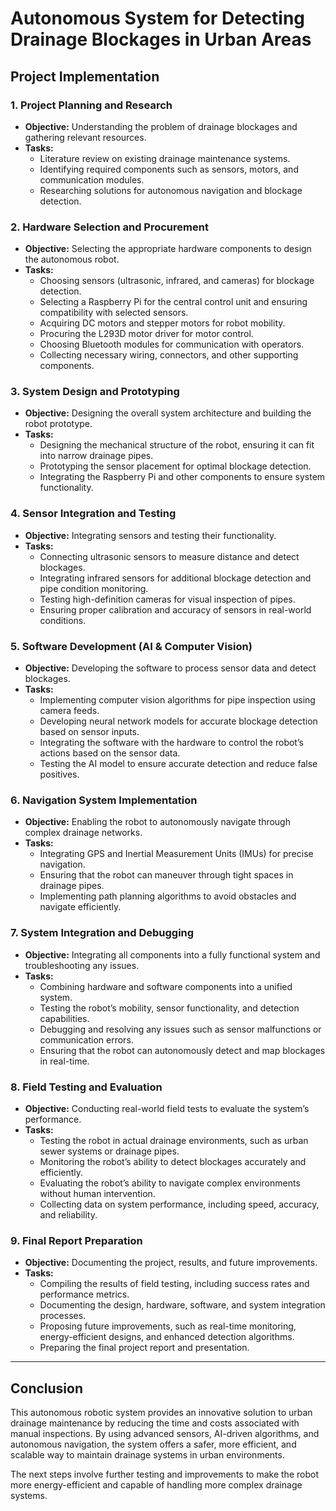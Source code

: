 # Autonomous System for Detecting Drainage Blockages in Urban Areas

## Project Implementation

### 1. **Project Planning and Research**
   - **Objective:** Understanding the problem of drainage blockages and gathering relevant resources.
   - **Tasks:**
     - Literature review on existing drainage maintenance systems.
     - Identifying required components such as sensors, motors, and communication modules.
     - Researching solutions for autonomous navigation and blockage detection.

### 2. **Hardware Selection and Procurement**
   - **Objective:** Selecting the appropriate hardware components to design the autonomous robot.
   - **Tasks:**
     - Choosing sensors (ultrasonic, infrared, and cameras) for blockage detection.
     - Selecting a Raspberry Pi for the central control unit and ensuring compatibility with selected sensors.
     - Acquiring DC motors and stepper motors for robot mobility.
     - Procuring the L293D motor driver for motor control.
     - Choosing Bluetooth modules for communication with operators.
     - Collecting necessary wiring, connectors, and other supporting components.

### 3. **System Design and Prototyping**
   - **Objective:** Designing the overall system architecture and building the robot prototype.
   - **Tasks:**
     - Designing the mechanical structure of the robot, ensuring it can fit into narrow drainage pipes.
     - Prototyping the sensor placement for optimal blockage detection.
     - Integrating the Raspberry Pi and other components to ensure system functionality.

### 4. **Sensor Integration and Testing**
   - **Objective:** Integrating sensors and testing their functionality.
   - **Tasks:**
     - Connecting ultrasonic sensors to measure distance and detect blockages.
     - Integrating infrared sensors for additional blockage detection and pipe condition monitoring.
     - Testing high-definition cameras for visual inspection of pipes.
     - Ensuring proper calibration and accuracy of sensors in real-world conditions.

### 5. **Software Development (AI & Computer Vision)**
   - **Objective:** Developing the software to process sensor data and detect blockages.
   - **Tasks:**
     - Implementing computer vision algorithms for pipe inspection using camera feeds.
     - Developing neural network models for accurate blockage detection based on sensor inputs.
     - Integrating the software with the hardware to control the robot’s actions based on the sensor data.
     - Testing the AI model to ensure accurate detection and reduce false positives.

### 6. **Navigation System Implementation**
   - **Objective:** Enabling the robot to autonomously navigate through complex drainage networks.
   - **Tasks:**
     - Integrating GPS and Inertial Measurement Units (IMUs) for precise navigation.
     - Ensuring that the robot can maneuver through tight spaces in drainage pipes.
     - Implementing path planning algorithms to avoid obstacles and navigate efficiently.

### 7. **System Integration and Debugging**
   - **Objective:** Integrating all components into a fully functional system and troubleshooting any issues.
   - **Tasks:**
     - Combining hardware and software components into a unified system.
     - Testing the robot’s mobility, sensor functionality, and detection capabilities.
     - Debugging and resolving any issues such as sensor malfunctions or communication errors.
     - Ensuring that the robot can autonomously detect and map blockages in real-time.

### 8. **Field Testing and Evaluation**
   - **Objective:** Conducting real-world field tests to evaluate the system’s performance.
   - **Tasks:**
     - Testing the robot in actual drainage environments, such as urban sewer systems or drainage pipes.
     - Monitoring the robot’s ability to detect blockages accurately and efficiently.
     - Evaluating the robot’s ability to navigate complex environments without human intervention.
     - Collecting data on system performance, including speed, accuracy, and reliability.

### 9. **Final Report Preparation**
   - **Objective:** Documenting the project, results, and future improvements.
   - **Tasks:**
     - Compiling the results of field testing, including success rates and performance metrics.
     - Documenting the design, hardware, software, and system integration processes.
     - Proposing future improvements, such as real-time monitoring, energy-efficient designs, and enhanced detection algorithms.
     - Preparing the final project report and presentation.

---

## Conclusion
This autonomous robotic system provides an innovative solution to urban drainage maintenance by reducing the time and costs associated with manual inspections. By using advanced sensors, AI-driven algorithms, and autonomous navigation, the system offers a safer, more efficient, and scalable way to maintain drainage systems in urban environments.

The next steps involve further testing and improvements to make the robot more energy-efficient and capable of handling more complex drainage systems.

